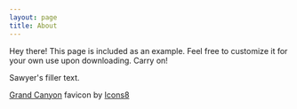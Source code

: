 ```yaml
---
layout: page
title: About
---
```


<p class="message">
  Hey there! This page is included as an example. Feel free to customize it for your own use upon downloading. Carry on!
</p>

Sawyer's filler text.

<a target="_blank" href="https://icons8.com/icon/z7_Yt70NB7pK/grand-canyon">Grand Canyon</a> favicon by <a target="_blank" href="https://icons8.com">Icons8</a>